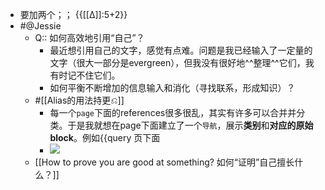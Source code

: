 - 要加两个；； {{[[∆]]:5+2}}
- #@Jessie
    - Q:: 如何高效地引用“自己”？
        - 最近想引用自己的文字，感觉有点难。问题是我已经输入了一定量的文字（很大一部分是evergreen），但我没有很好地^^整理^^它们，我有时记不住它们。
        - 如何平衡不断增加的信息输入和消化（寻找联系，形成知识）？
    - #[[Alias的用法持更⎌]]
        - 每一个`page`下面的references很多很乱，其实有许多可以合并并分类。于是我就想在page下面建立了一个`导航`，展示**类别**和**对应的原始block**。例如{{query 页下面
        - ![](https://firebasestorage.googleapis.com/v0/b/firescript-577a2.appspot.com/o/imgs%2Fapp%2FRoamCN%2FLEPiaKA2j-.png?alt=media&token=1cedbb04-9c5f-467f-ad0b-73cc35740f20)
    - [[How to prove you are good at something? 如何“证明”自己擅长什么？]]
